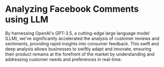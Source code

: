 # Analyzing Facebook Comments using LLM
By harnessing OpenAI's GPT-3.5, a cutting-edge large language model (LLM), we've significantly accelerated the analysis of customer reviews and sentiments, providing rapid insights into consumer feedback. This swift and deep analysis allows businesses to swiftly adapt and innovate, ensuring their product remains at the forefront of the market by understanding and addressing customer needs and preferences in real-time.
